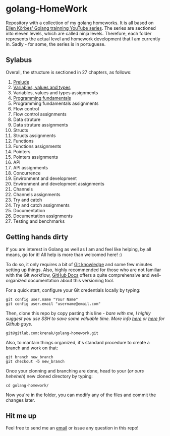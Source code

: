 # golang-HomeWork

Repository with a collection of my golang homeworks. It is all based on [Ellen Körbes' Golang trainning YouTube series](https://youtube.com/playlist?list=PLCKpcjBB_VlBsxJ9IseNxFllf-UFEXOdg).
The series are sectioned into eleven levels, which are called ninja levels. Therefore, each folder represents the actual level and homework development that I am currently in.
Sadly - for some, the series is in portuguese.

## Sylabus
Overall, the structure is sectioned in 27 chapters, as follows:
1. [Prelude](https://gitlab.com/krenak/golang-homework/-/tree/main/lvl1)
2. [Variables, values and types](https://gitlab.com/krenak/golang-homework/-/tree/main/lvl2)
3. Variables, values and types assignments
4. [Programming fundamentals](https://gitlab.com/krenak/golang-homework/-/tree/main/lvl3)
5. Programming fundamentals assignments 
6. Flow control 
7. Flow control assignments 
8. Data struture 
9. Data struture assignments 
10. Structs 
11. Structs assignments 
12. Functions 
13. Functions assignments 
14. Pointers 
15. Pointers assignments 
16. API 
17. API assignments 
18. Concurrence 
19. Environment and development 
20. Environment and development assignments 
21. Channels 
22. Channels assignments 
23. Try and catch 
24. Try and catch assignments 
25. Documentation 
26. Documentation assignments 
27. Testing and benchmarks

## Getting hands dirty
If you are interest in Golang as well as I am and feel like helping, by all means, go for it! All help is more than welcomed here! :)

To do so, it only requires a bit of [Git knowledge](https://git-scm.com/docs) and some few minutes setting up things. Also, highly recommended for those who are not familiar with the Git workflow, [GitHub Docs](https://docs.github.com/en) offers a quite comprehensive and well-organized documentation about this versioning tool.

For a quick start, configure your Git credentials locally by typing:

```Git
git config user.name "Your Name"
git config user.email "username@email.com"
```
Then, clone this repo by copy pasting this line - *bare with me, I highly suggest you use SSH to save some valuable time. More info [here](https://about.gitlab.com/blog/2018/08/09/keeping-your-account-safe/) or [here](https://docs.github.com/en/authentication/connecting-to-github-with-ssh/generating-a-new-ssh-key-and-adding-it-to-the-ssh-agent) for Github guys.*

```Git
git@gitlab.com:krenak/golang-homework.git
```
Also, to mantain things organized, it's standard procedure to create a branch and work on that:

```Git
git branch new_branch
git checkout -b new_branch
```
Once your clonning and branching are done, head to your (*or ours heheheh*) new cloned directory by typing:
```
cd golang-homework/
```
Now you're in the folder, you can modify any of the files and commit the changes later.

## Hit me up
Feel free to send me an [email](mailto:kaspa@onionmail.org) or issue any question in this repo!
